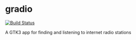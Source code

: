 # gradio

[![Build Status](https://travis-ci.org/UnitedRPMs/gradio.svg?branch=master)](https://travis-ci.org/UnitedRPMs/gradio)

A GTK3 app for finding and listening to internet radio stations
